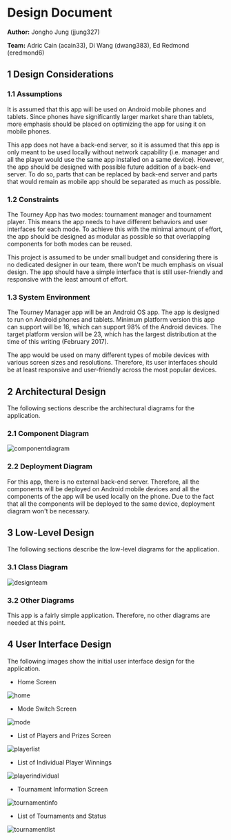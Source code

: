 # Design Document

**Author:** Jongho Jung (jjung327)

**Team:** Adric Cain (acain33), Di Wang (dwang383), Ed Redmond (eredmond6)

## 1 Design Considerations

### 1.1 Assumptions

It is assumed that this app will be used on Android mobile phones and tablets. Since phones have significantly larger market share than tablets, more emphasis should be placed on optimizing the app for using it on mobile phones.

This app does not have a back-end server, so it is assumed that this app is only meant to be used locally without network capability (i.e. manager and all the player would use the same app installed on a same device). However, the app should be designed with possible future addition of a back-end server. To do so, parts that can be replaced by back-end server and parts that would remain as mobile app should be separated as much as possible.

### 1.2 Constraints

The Tourney App has two modes: tournament manager and tournament player. This means the app needs to have different behaviors and user interfaces for each mode. To achieve this with the minimal amount of effort, the app should be designed as modular as possible so that overlapping components for both modes can be reused.

This project is assumed to be under small budget and considering there is no dedicated designer in our team, there won't be much emphasis on visual design. The app should have a simple interface that is still user-friendly and responsive with the least amount of effort.

### 1.3 System Environment

The Tourney Manager app will be an Android OS app. The app is designed to run on Android phones and tablets. Minimum platform version this app can support will be 16, which can support 98% of the Android devices. The target platform version will be 23, which has the largest distribution at the time of this writing (February 2017).

The app would be used on many different types of mobile devices with various screen sizes and resolutions. Therefore, its user interfaces should be at least responsive and user-friendly across the most popular devices.

## 2 Architectural Design

The following sections describe the architectural diagrams for the application.

### 2.1 Component Diagram

![componentdiagram](https://github.gatech.edu/gt-omscs-se-2017spring/6300Spring17Team75/blob/master/GroupProject/Docs/Images/component-diagram.png)

### 2.2 Deployment Diagram

For this app, there is no external back-end server. Therefore, all the components will be deployed on Android mobile devices and all the components of the app will be used locally on the phone. Due to the fact that all the components will be deployed to the same device, deployment diagram won't be necessary.

## 3 Low-Level Design

The following sections describe the low-level diagrams for the application.

### 3.1 Class Diagram

![designteam](https://github.gatech.edu/gt-omscs-se-2017spring/6300Spring17Team75/blob/master/GroupProject/Docs/Images/design-team.png)

### 3.2 Other Diagrams

This app is a fairly simple application. Therefore, no other diagrams are needed at this point.

## 4 User Interface Design

The following images show the initial user interface design for the application.

* Home Screen

![home](https://github.gatech.edu/gt-omscs-se-2017spring/6300Spring17Team75/blob/master/GroupProject/Docs/Images/manager-home.png)

* Mode Switch Screen

![mode](https://github.gatech.edu/gt-omscs-se-2017spring/6300Spring17Team75/blob/master/GroupProject/Docs/Images/mode-seleciton.png)

* List of Players and Prizes Screen

![playerlist](https://github.gatech.edu/gt-omscs-se-2017spring/6300Spring17Team75/blob/master/GroupProject/Docs/Images/manager-playerlist.png)

* List of Individual Player Winnings

![playerindividual](https://github.gatech.edu/gt-omscs-se-2017spring/6300Spring17Team75/blob/master/GroupProject/Docs/Images/manager-playerindividual.png)

* Tournament Information Screen

![tournamentinfo](https://github.gatech.edu/gt-omscs-se-2017spring/6300Spring17Team75/blob/master/GroupProject/Docs/Images/manager-tournamentinfo.png)

* List of Tournaments and Status

![tournamentlist](https://github.gatech.edu/gt-omscs-se-2017spring/6300Spring17Team75/blob/master/GroupProject/Docs/Images/manager-tournamentlist.png)
